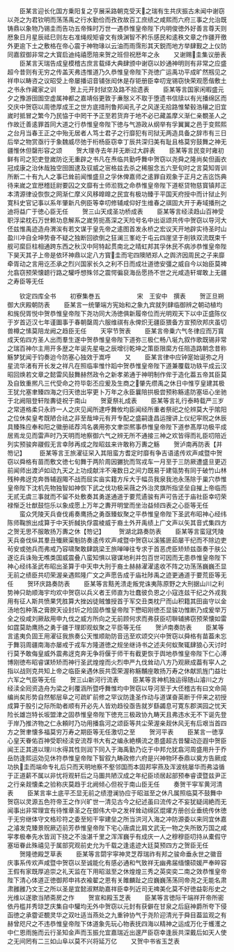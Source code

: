 <!-- { "loadSidebar": true } -->
　　臣某言迎长化国方乗阳复之亨展采路朝克受天之瑞有生共庆振古未闻中谢窃以尧之为君钦明而荡荡禹之行水勤俭而孜孜故百工庶绩之咸熙而六府三事之允治既铸鼎以象物乃锡圭而告功五帝殊时万世一遇恭惟皇帝陛下内明俊徳外好善言尊天则厯象日月星辰祗巳则左右准绳规矩睿文有焕渊智不矜乐感民和逺秩文章之作疆开徼外更逾下土之敷格在帝心震于神物瑑以云油而雨霈形其天鋭而地方举肆觐之上仪防同嘉叙御非常之大寳启迪纯禧愿陪来贺之班但祝厯年之永
　　又谢赐圭集议册表
　　臣某言天瑞告成皇模稽古庶言载绎大典肆颁中谢窃以妙通神明则有非常之应盛超今昔则有无穷之传盖天弗违惟道乃久恭惟皇帝陛下尧徳广运禹功平成旷然剏见之祥申以畴咨之议昭受上帝屡播诏音铺张闳休是存钜册臣幸叨宠锡窃快荣观愿偕敷土之书永作藏家之训
　　贺上元开封狱空及路不拾遗表
　　臣某等言国家闲暇盛元夕之豫游囹圄空虚属神都之嘉靖俗更敦于亷慤义不取于堕遗书信牍以有光播绵区而交庆中贺窃以周徳厚成王之世方底措刑鲁邦闻孔子之风遂无拾路惟辇毂浩穰之旧宜嵗时抵冒之繁今乃民恊于中罔干予正至若货弃于地不必已藏盖摩义渐仁亲覩圣人之作故迁善逺罪首同大道之行恭惟皇帝陛下徳与气游政从纲举有孚翼翼之邑于变熙熙之台月当春王正之中殆无居者人笃士君子之行靡犯有司狱无两造具备之辞市有三日后举之物赏亟行于象魏威尽弛于桁杨臣窃幸丁辰共深归美有耻且格莫穷鼓舞之神无疆惟休但罄形容之颂
　　贺大理寺去年并无断过大辟表
　　臣某等言民变时雍初鲜有司之犯吏登嵗防讫无重辟之书凡在焘临共勤呼舞中贺窃以尧舜之隆尚矣但画衣冠成康之治休哉独空囹圄逮及驭威之宻格兹去杀之稀服念五六至旬时之言莫知胥训所断二十有九人之事已耸前闻惟盛旦之孚休俾嘉师之逺罪自观象于正月之吉迄饬典待来嵗之宜厯稽廷尉要囚之文靡有士师涖戮之命恭惟皇帝陛下道枢贷物慈寳镇邦正本清源律设恢恢之网渐仁摩义风移皥皥之民宜有极功臻于平国天府授中而计狱止列寛科史官记事以系年肇新凡例臣等幸叨修辅咸仰好生维春之祺固大开于寿域播刑之迪将益广于徳心臣无任
　　贺三山天成圣功桥成表
　　臣某等言经渎趋山百神受职浮梁枕石万世赖功息解系之嵗劳扼髙深之天险号名中出讴颂共传中贺窃以导河大伾兹惟禹迹造舟渭涘有若文谋于皇先帝之逺图首发永桥之宏议天开地辟实待圣时山盈川冲自全坤势奋不疑之独断回欲倒之狂澜三峯屹于屯云四崖坚于削铁双流既束千舰可縻巨柱相通跨东西之秋汉中阿特起贯南北之晴虹邦其孚休民不病渉恭惟皇帝陛下昊天其子上帝是依环神鼎以定八方寳圭而宅四隩陋郑人之舆济因周民之子来靡牵胥动之言用讫丕承之烈兴国家长久之利不日而成壮道徳安彊之威自今以始臣莫裨允翕窃预荣懐聼行路之驩呼想殊邻之震愕徧裒海岳愿扬不世之光咸造轩墀敢上无疆之寿臣等无任















　　钦定四库全书
　　初寮集巻五　　　　　　宋　王安中　撰表
　　贺正旦朔御大庆殿朝防表
　　臣某言一统肇端方宪始和之象九宾就列肆临御辨之朝动植均和旄倪胥悦中贺恭惟皇帝陛下尧功同大汤徳俱新履帝位而光明观天下以中正盛陈仪于岁首迈汉七年谨圗事于春朝罄周六服维祺有永俾炽无疆臣猥备方宣预欣邦庆虽切兽樽之愫莫陪龙阙之趋臣无任
　　天寜节贺表
　　臣某言帝乗六气冬律应而万寳成天佑四方圣人出而羣生遂中贺恭惟皇帝陛下道弥三极仁畅八埏九叙作歌既锡非常之瑞百神尔主用开多歴之年诞先星电之辰增衍乾坤之策臣限縻方任阻造路朝念昔称觞梦犹闻于钧奏迨今防塞心独效于嵩呼
　　又
　　臣某言律中应钟寔始诞弥之月星流华渚有开长发之祥凡在照临率惟忭蹈中贺恭惟皇帝陛下道兼覆载功轶平成云汉昭回焕若文章之懿雷风鼔舞赫然政令之新孝弟通于神明制作侔于造化葢五帝其臣莫及自致重熈凡三代受命之符毕彰丕应爰及生商之肇先缵禹之休日中惟亨皇建其极王犹允塞聿臻四海之归天徳出寜更卜万年之永臣曩陪拱极尝预称觞逺防塞垣心坐驰于北阙阻登轩陛夀徒祝于南山
　　贺夏祭礼成表
　　臣某等言礼行泰畤载严三岁之常道格柔只永祚一人之庆见闻所逮呼舞攸均臣闻经所重者祭祀之伦辨莫大乎隂阳之位休矣皇考既陋合祛之非至哉坤元有开专配之盛嗣逢昌运搜讲上仪纪寜贶之休辰具臻殊应奉和阳之徽册祗荐鸿名袭用弥文聿崇熈事恭惟皇帝陛下道参髙厚功极平成居焉龙见而雷声时乃天明而地察御六气之辨无所不通接三神之欢皆得而礼臣叨陪近列实预骏奔鬷假无言幸陟再成之陛昭兹来许敢称万夀之觞
　　贺泸南再防表【并笏记】
　　臣某等言王旅濯征罙入其阻蛮方耆定时靡有争吉语逺传欢声咸暨中贺窃以舜格有苗而敷文徳七旬舞于两阶周因玁狁而驾戎车一月至于三防厥遭盛旦更迈前闻师出渡泸如动九天之上功成献泮不淹数日之间力既易于建瓴势有同于破竹山林残种弗迓克奔唇辅遐陬不战而屈实亩实籍方斥大于幅员我泉我池永荡除于巢穴恭惟皇帝陛下沈机先物独智如神恢下武之伐功极采薇之外治灵旗所指坚垒自摧上帝临而无贰无虞三事就而不留不处敷奏其勇遂通道于要荒遹骏有声可告还于庙社臣幸叨荣禄惭乏壮猷鼓恺乐以象成愿上万年之夀开明堂而坐治益倾四表之心臣等无任
　　蛮众凭陵天兵奋伐甫奏鹰扬之勇亟臻蚁聚之平恭惟皇帝陛下圣武布昭神心经纬陈师鞠旅出成算于中天折馘执俘震棱威于裔土外开禹绩上广文声以矢其音式集四方之贺无思不服敢扬万夀之休【笏记】
　　贺湖北路奏防表
　　臣某等言蛮冦凭陵天兵奋伐纵其羣丑殱厥渠魁防奏逺传欢声咸暨中贺窃以溪猺匪茹屡干纪而不除边吏茍安或弛兵而弗戒乃容啸聚敢肆跳梁王旅啴啴往专求于首恶虎臣矫矫兹亟奏于肤公遂讫兵诛殆无噍类国威震叠八蛮知惧以寝谋地利并包百世可因而无患恭惟皇帝陛下神心经纬圣武布昭出圣算于中天申大刑于裔土赫赫濯濯逺收不阵之功荡荡巍巍丕显无前之绩臣共叨荣渥亲遇熙隆广文之声愿告成于庙社陟禹之迹更通道于要荒臣等无任
　　贺环庆路奏防表
　　臣某等言黠羌溃走叛党诛夷陈原野之大刑据山川之利势神只助顺海宇均欢中贺窃以兵义者王师直为壮蠢彼负恩之小寇连兹干纪之外戎我用有征人斯共愤果凭胜算大挫凶徒贼雏授首于军交丑类枕尸而山积籍其田亩守以金汤地包种落之膏腴天设封圻之险固恭惟皇帝陛下懋昭刚徳丕显骏功惟断乃成爰举万全之役咸刘厥敌用申九伐之威方所向之无前顾何求而弗获臣叨聨辅拂窃预荣懐如雷如霆莫助鹰扬之勇于疆于理即观蚁聚之平臣等无任
　　贺泸南奏防表
　　臣某等言逺夷负固王用濯征我旅奏公天惟顺助防音迅至欢颂交兴中贺窃以舜格有苗葢未忘于舞羽周疆南海亦屡戒于戎车方隆道徳之规坐继诗书之述夫何蚁聚辄肆狼心天讨时行莫予敢侮皇威外震弗迓克奔无争将偃于师干有截更恢于舆地恭惟皇帝陛下仁心溥博刚徳布昭睿谋矫矫而神行圣武煌煌而火烈申严九伐耸动八方乃观厥成葢有寜人之指以战则克共知上帝之临臣亲遇休辰共霑荣渥称觞黼座敢扬万寿之休献凯旌门益壮六军之气臣等无任
　　贺三山新河行流表
　　臣某等言神机独运得随山濬川之方经渎全囘资造舟为梁之利覆涵所暨呼舞惟均中贺窃以导河至于大伾稽古有曰文命简编尚矣形势自然郁层阜之可疏旷前修之罕议防逢圣作动与道谋奋英断于伻来之初授成算于股引之际所助者顺有开必先人皆劝趋役亟告就岁繇蠲息可寛东郡淇园之忧天险长雄岂特长坂盟津之固恭惟皇帝陛下徳充三极政协九畴天且弗违水无不下诞先登于岸乃推济物之仁永頼时乃功用播翕河之颂臣等共尘荣渥亲觌休风无有后艰当首四方之贺聿懐多福莫穷万寿之期臣等无任激切之至
　　贺河平表
　　臣某言一徳享心皇天眷佑百神受职经渎安流荐书大有之编永絶横流之患盛超古昔驩动迩遐中贺臣闻王正其道以理川水得其性则润下同入于海禹勤乃讫于中邦允犹翕河周盛用升于乔岳防逢熙运効见休符恭惟皇帝陛下智叙九畴政修六府是兴神物环泰鼎以奠方告厥成功执圭而端命专礼后只而天明地察不壑邻国而本固邦寜燕及浑波桃屡华而弗溢循于正道薪不属以非忧将观轩后之马圗共陋汉成之年纪臣顷居起部预奉睿谟暨兹尹正之行亲觌懐柔之验称庆莫趋于北阙倾心但祝于南山臣无任
　　奏贺干寜军黄河清表
　　臣某言率土底平丕显无前之绩澄澜协应于昭滋至之休凡属照临莫不鼓舞中贺窃以灵源五色符帝王之作兴旷世一清见古今之纪述虽曰流传之不妄犹疑阔絶而无闻事出非常理宜有待惟章圣之在御伟大中之发祥耸动绵区焜燿方册创业垂统传休徳于无穷继体守文格珍符之委至矧干寜建垒之所当洪河入海之冲防源委以来同宜休嘉之濬发克臻景贶厥迈前芳恭惟皇帝陛下宅心唐虞比肩文武无一物之失所致万国之咸寜孝极奉先水皆润下挠之不浊湛千里之浑浑巍乎有成庆一人之穆穆臣叨持从橐假守塞垣眷此殊禧见于属部究观前史允为千载之逢逺迹大廷莫预四方之贺臣无任
　　贺隆徳殿芝草表
　　臣某等言閟宇寜神灵芝荐瑞祚有邦之骏命垂永世之徽音庆事系传欢声咸暨中贺窃以至诚能化有感必通和气致祥无幽弗届缅懐硕媛严奉晬容王假有家既厚追崇之礼天监在下用昭滋至之休煌煌三秀之英奕奕二南之效恭惟皇帝陛下清心体道正徳御邦申祎衣褕翟之恩有关雎麟趾之应巍巍荡荡同帝尧之无能名肃肃雝雝乃文王之所以圣是宜懿淑黙助嘉祥臣幸列近司无禆美化莫不好徳益彰彤史之光维以遂歌当陋斋房之作
　　贺宣和殿玉芝表
　　臣某等言徳际干端祥开帝所密依丹槛并秀琼芝庆集自中驩均无外中贺窃以元封有获僻在甘泉之后庭神爵所夸下侵函徳之承霤讵覩灵华之双吐适当燕处之九重钟协气于尧阶迎清光于舜目葢监观之有赫曾咫尺之不违恭惟皇帝陛下体道象先玩心物表抚四海以精神之运成万化于蠖濩之中仁恩雨施而云行圣知金声而玉振允宜嘉瑞近出邃严臣窃幸逢辰共深戴后如天人使之无间罔有二三如山阜以莫不兴将延万亿
　　又贺中书省玉芝表
